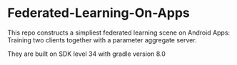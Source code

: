 # Federated-Learning-On-Apps
This repo constructs a simpliest federated learning scene on Android Apps: Training two clients together with a parameter aggregate server.

They are built on SDK level 34 with gradle version 8.0
